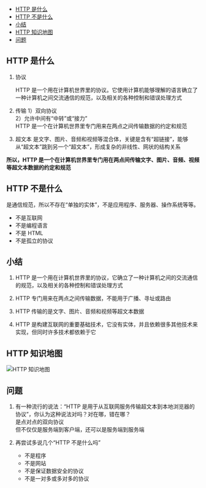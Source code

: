 <!-- TOC -->

- [HTTP 是什么](#http-是什么)
- [HTTP 不是什么](#http-不是什么)
- [小结](#小结)
- [HTTP 知识地图](#http-知识地图)
- [问题](#问题)

<!-- /TOC -->

## HTTP 是什么

1. 协议

   HTTP 是一个用在计算机世界里的协议。它使用计算机能够理解的语言确立了一种计算机之间交流通信的规范，以及相关的各种控制和错误处理方式

2. 传输
   1）双向协议  
   2）允许中间有“中转”或“接力”  
   HTTP 是一个在计算机世界里专门用来在两点之间传输数据的约定和规范

3. 超文本
   是文字、图片、音频和视频等混合体，关键是含有“超链接”，能够从“超文本”跳到另一个“超文本”，形成复杂的非线性、网状的结构关系

**所以，HTTP 是一个在计算机世界里专门用在两点间传输文字、图片、音频、视频等超文本数据的约定和规范**

## HTTP 不是什么

是通信规范，所以不存在“单独的实体”，不是应用程序、服务器、操作系统等等。

- 不是互联网
- 不是编程语言
- 不是 HTML
- 不是孤立的协议

## 小结

1. HTTP 是一个用在计算机世界里的协议，它确立了一种计算机之间的交流通信的规范，以及相关的各种控制和错误处理方式

2. HTTP 专门用来在两点之间传输数据，不能用于广播、寻址或路由

3. HTTP 传输的是文字、图片、音频和视频等超文本数据

4. HTTP 是构建互联网的重要基础技术，它没有实体，并且依赖很多其他技术来实现，但同时许多技术都依赖于它

## HTTP 知识地图

![HTTP 知识地图](http://ww1.sinaimg.cn/large/68307314gy1gepqdpqjjsj21ld33fdzx.jpg)

## 问题

1. 有一种流行的说法：“HTTP 是用于从互联网服务传输超文本到本地浏览器的协议”，你认为这种说法对吗？对在哪，错在哪？  
   是点对点的双向协议  
   但不仅仅是服务端到客户端，还可以是服务端到服务端

2. 再尝试多说几个“HTTP 不是什么吗”
   - 不是程序
   - 不是网站
   - 不是保证数据安全的协议
   - 不是一对多或多对多的协议
